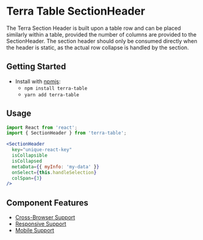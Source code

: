# Terra Table SectionHeader

The Terra Section Header is built upon a table row and can be placed similarly within a table, provided the number of columns are provided to the SectionHeader. The section header should only be consumed directly when the header is static, as the actual row collapse is handled by the section.

## Getting Started

- Install with [npmjs](https://www.npmjs.com):
  - `npm install terra-table`
  - `yarn add terra-table`

## Usage

```jsx
import React from 'react';
import { SectionHeader } from 'terra-table';

<SectionHeader
  key="unique-react-key"
  isCollapsible
  isCollapsed
  metaData={{ myInfo: 'my-data' }}
  onSelect={this.handleSelection}
  colSpan={3}
/>
```

## Component Features
* [Cross-Browser Support](https://github.com/cerner/terra-ui/blob/master/src/terra-dev-site/contributing/ComponentStandards.e.contributing.md#cross-browser-support)
* [Responsive Support](https://github.com/cerner/terra-ui/blob/master/src/terra-dev-site/contributing/ComponentStandards.e.contributing.md#responsive-support)
* [Mobile Support](https://github.com/cerner/terra-ui/blob/master/src/terra-dev-site/contributing/ComponentStandards.e.contributing.md#mobile-support)
